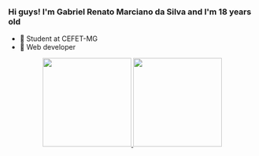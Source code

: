 ### Hi guys! I'm Gabriel Renato Marciano da Silva and I'm 18 years old

- 🥑 Student at CEFET-MG
- 🌵 Web developer

<div align="center">
  <a href="https://www.linkedin.com/in/gabriel-renato-marciano-da-silva-98576b1bb/">
  <img height="180em" src="https://github-readme-stats.vercel.app/api?username=gabrielrenat&show_icons=true&theme=dark&include_all_commits=true&count_private=true"/>
  <img height="180em" src="https://github-readme-stats.vercel.app/api/top-langs/?username=gabrielrenat&layout=compact&langs_count=7&theme=dark"/>
</div>
